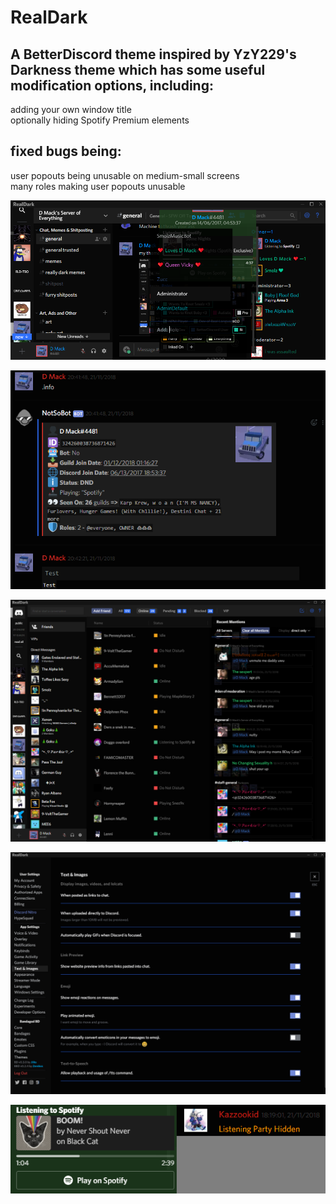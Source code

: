 # RealDark
## A BetterDiscord theme inspired by YzY229's Darkness theme which has some useful modification options, including:
adding your own window title<br>
optionally hiding Spotify Premium elements
## fixed bugs being:
user popouts being unusable on medium-small screens<br>
many roles making user popouts unusable
<p align="center"><img src="./img/1.png" alt="RealDark Example"></p>
<p align="center"><img src="./img/2.png" alt="RealDark Example"></p>
<p align="center"><img src="./img/3.png" alt="RealDark Example"></p>
<p align="center"><img src="./img/4.png" alt="RealDark Example"></p>
<p align="center"><img src="./img/5.png" alt="RealDark Example"></p>

